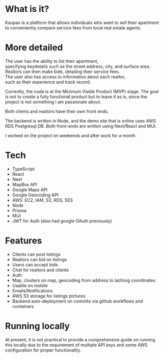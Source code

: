 
# What is it?

Kaupax is a platform that allows individuals who want to sell their apartment to conveniently compare service fees from local real estate agents.

# More detailed

The user has the ability to list their apartment, specifying keydetails such as the street address, city, and surface area. Realtors can then make bids, detailing their service fees. The user also has access to information about each realtor, such as their experience and track record.

Currently, the code is at the Minimum Viable Product (MVP) stage. The goal is not to create a fully functional product but to leave it as is, since the project is not something I am passionate about.

Both clients and realtors have their own front ends.

The backend is written in Node, and the demo site that is online uses AWS RDS Postgresql DB. Both front-ends are written using Next/React and MUI.

I worked on the project on weekends and after work for a month.
 
# Tech

- TypeScript
- React
- Next
- MapBox API
- Google Maps API
- Google Geocoding API
- AWS: EC2, IAM, S3, RDS, SES
- Node
- Prisma
- MUI
- JWT for Auth (also had google OAuth previously)

# Features

- Clients can post listings
- Realtors can bid on listings
- Users can accept bids
- Chat for realtors and clients
- Auth
- Map, clusters on map, geocoding from address to lat/long coordinates.
- Usable on mobile
- Emails/Notifications
- AWS S3 storage for listings pictures
- Backend auto-deployment on commits via github workflows and containers

# Running locally

At present, it is not practical to provide a comprehensive guide on running this locally due to the requirement of multiple API keys and some AWS configuration for proper functionality.
